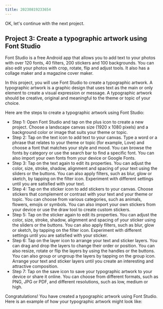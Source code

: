 ```yaml
---
title: 20230819233654 
---
```


OK, let's continue with the next project.

## Project 3: Create a typographic artwork using Font Studio

Font Studio is a free Android app that allows you to add text to your photos with over 120 fonts, 40 filters, 200 stickers and 100 backgrounds. You can also edit your photos with crop, rotate, flip and adjust tools. It also has a collage maker and a magazine cover maker.

In this project, you will use Font Studio to create a typographic artwork. A typographic artwork is a graphic design that uses text as the main or only element to create a visual expression or message. A typographic artwork should be creative, original and meaningful to the theme or topic of your choice.

Here are the steps to create a typographic artwork using Font Studio:

- Step 1: Open Font Studio and tap on the plus icon to create a new project. Choose a landscape canvas size (1920 x 1080 pixels) and a background color or image that suits your theme or topic.
- Step 2: Tap on the text icon to add text to your canvas. Type a word or a phrase that relates to your theme or topic (for example, Love) and choose a font that matches your style and mood. You can browse the fonts by category or use the search bar to find a specific font. You can also import your own fonts from your device or Google Fonts.
- Step 3: Tap on the text again to edit its properties. You can adjust the color, size, stroke, shadow, alignment and spacing of your text using the sliders or the buttons. You can also apply filters, such as blur, glow or sketch, by tapping on the filter icon. Experiment with different settings until you are satisfied with your text.
- Step 4: Tap on the sticker icon to add stickers to your canvas. Choose stickers that complement or contrast with your text and your theme or topic. You can choose from various categories, such as animals, flowers, emojis or symbols. You can also import your own stickers from your device or use the draw tool to create custom stickers.
- Step 5: Tap on the sticker again to edit its properties. You can adjust the color, size, stroke, shadow, alignment and spacing of your sticker using the sliders or the buttons. You can also apply filters, such as blur, glow or sketch, by tapping on the filter icon. Experiment with different settings until you are satisfied with your sticker.
- Step 6: Tap on the layer icon to arrange your text and sticker layers. You can drag and drop the layers to change their order or position. You can also resize, rotate or flip the layers by using the handles or the buttons. You can also group or ungroup the layers by tapping on the group icon. Arrange your text and sticker layers until you create an interesting and attractive composition.
- Step 7: Tap on the save icon to save your typographic artwork to your device or share it online. You can choose from different formats, such as PNG, JPG or PDF, and different resolutions, such as low, medium or high.

Congratulations! You have created a typographic artwork using Font Studio. Here is an example of how your typographic artwork might look like: